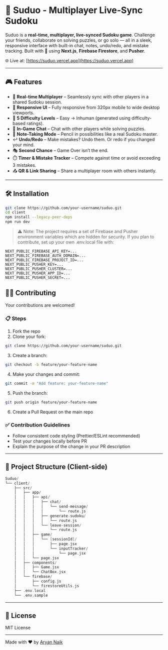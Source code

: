 # 🧩 Suduo - Multiplayer Live-Sync Sudoku

Suduo is a **real-time, multiplayer, live-synced Sudoku game**. Challenge your friends, collaborate on solving puzzles, or go solo — all in a sleek, responsive interface with built-in chat, notes, undo/redo, and mistake tracking. Built with 💙 using **Next.js**, **Firebase Firestore**, and **Pusher**.

🌐 Live at: [https://suduo.vercel.app](https://suduo.vercel.app)

---

## 🎮 Features

- 🔁 **Real-time Multiplayer** – Seamlessly sync with other players in a shared Sudoku session.
- 📱 **Responsive UI** – Fully responsive from 320px mobile to wide desktop viewports.
- 🧠 **5 Difficulty Levels** – Easy → Inhuman (generated using difficulty-based ratings).
- 💬 **In-Game Chat** – Chat with other players while solving puzzles.
- 📝 **Note-Taking Mode** – Pencil in possibilities like a real Sudoku master.
- ↩️ **Undo/Redo** – Make mistakes? Undo them. Or redo if you changed your mind.
- 🎭 **Second Chance** – Game Over isn’t the end.
- ⏱️ **Timer & Mistake Tracker** – Compete against time or avoid exceeding 3 mistakes.
- 📤 **QR & Link Sharing** – Share a multiplayer room with others instantly.

---

## 🛠️ Installation

```bash
git clone https://github.com/your-username/suduo.git
cd client
npm install --legacy-peer-deps
npm run dev
```

> ⚠️ Note: The project requires a set of Firebase and Pusher environment variables which are hidden for security. If you plan to contribute, set up your own .env.local file with:
```env
NEXT_PUBLIC_FIREBASE_API_KEY=...
NEXT_PUBLIC_FIREBASE_AUTH_DOMAIN=...
NEXT_PUBLIC_FIREBASE_PROJECT_ID=...
NEXT_PUBLIC_PUSHER_KEY=...
NEXT_PUBLIC_PUSHER_CLUSTER=...
NEXT_PUBLIC_PUSHER_APP_ID=...
NEXT_PUBLIC_PUSHER_SECRET=...
```

## 🧑‍💻 Contributing
Your contributions are welcomed!

### 📋 Steps
1. Fork the repo
2. Clone your fork:
```bash
git clone https://github.com/your-username/suduo.git
```
3. Create a branch:
```bash
git checkout -b feature/your-feature-name
```
4. Make your changes and commit:
```bash
git commit -m "Add feature: your-feature-name"
```
5. Push the branch:
```bash
git push origin feature/your-feature-name
```
6. Create a Pull Request on the main repo

 ### ✅ Contribution Guidelines
- Follow consistent code styling (Prettier/ESLint recommended)
- Test your changes locally before PR
- Explain the purpose of the change in your PR description

---

## 📁 Project Structure (Client-side)
```cpp
Suduo/
└── client/
    ├── src/
    │   ├── app/
    │   │   ├── api/
    │   │   │   ├── chat/
    │   │   │   │   └── send-message/
    │   │   │   │       └── route.js
    │   │   │   ├── generate-sudoku/
    │   │   │   │   └── route.js
    │   │   │   └── leave-session/
    │   │   │       └── route.js
    │   │   ├── game/
    │   │   │   └── [sessionId]/
    │   │   │       ├── page.jsx
    │   │   │       └── inputTracker/
    │   │   │           └── page.jsx
    │   │   └── page.jsx
    │   ├── components/
    │   │   ├── Game.jsx
    │   │   └── ChatBox.jsx
    │   └── firebase/
    │       ├── config.js
    │       └── firestoreUtils.js
    ├── .env.local
    └── .env.sample
```

---

## 📜 License
MIT License

---

Made with ❤️ by [Aryan Naik](https://github.com/aryannaik225)
